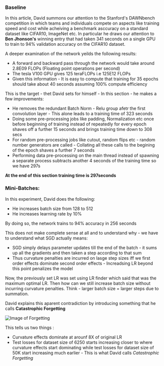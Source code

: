 
### Baseline

In this article, David summons our attention to the Stanford's DAWNbench competition in which teams and individuals compete on aspects like training speed and cost while acheiving a benchmark asccuracy on a standard dataset like CIFAR10, ImageNet etc. In particular he draws our attention to **Ben Jhonson's** winning entry that had taken 341 seconds on a single GPU to train to 94% validation accuracy on the CIFAR10 dataset.

A deeper examination of the network yeilds the following results:
- A forward and backward pass through the network would take around 2.8E09 FLOPs (Floating point operations per second)
- The tesla V100 GPU gives 125 teraFLOPs i.e 125E12 FLOPs
- Given this information - It is easy to compute that training for 35 epochs should take about 40 seconds assuming 100% compute efficiency

This is the target - thet David sets for himself - In this section - he makes a few improvements:

- He removes the redundant Batch Norm - Relu group afetr the first convolution layer - This alone leads to a training time of 323 seconds
- Doing some pre-processing jobs like padding, Normalization etc once before beginning of training instead of repeatedly for every epoch shaves off a further 15 seconds and brings training time down to 308 secs
- For random pre-processing jobs like cutout, random flips etc - random number generators are called - Collating all these calls to the begining of the epoch shaves a further 7 seconds 
- Performing data pre-processing on the main thread instead of spawning a separate process subtracts another 4 seconds of the training time so we have 297s 

**At the end of this section training time is 297seconds**

### Mini-Batches:

In this experiment, David does the following:
- He increases batch size from 128 to 512
- He increases learning rate by 10%

By doing so, the network trains to 94% accuracy in 256 seconds

This does not make complete sense at all and to understand why - we have to understand what SGD actually means:

- SGD simply delays parameter updates till the end of the batch - it sums up all the gradients and then taken a step according to that sum
- Thus curvature penalties are incurred on lasge step sizes iff we first order effects dominate second order effects - Increadsing LR beyond this point penalizes the model

Now, the previously set LR was set using LR finder which said that was the maximum optimal LR. Then how can we still increase batch size without incurring curvature penalties. Think - larger batch size = larger steps due to summation.

David explains this aparent contradiction by introducing something that he calls **Catastrophic Forgetting**

![Image of Forgetting](https://github.com/anubhavsatpathy/EVA/tree/master/Session%2012)

This tells us two things :

- Curvature effects dominate at arounf 8X of original LR
- Test losses for dataset size of 6250 starts increasing closer to where curvature effects start dominating while test losses for dataset size of 50K start increasing much earlier - This is what David calls *Catastrophic Forgetting*




